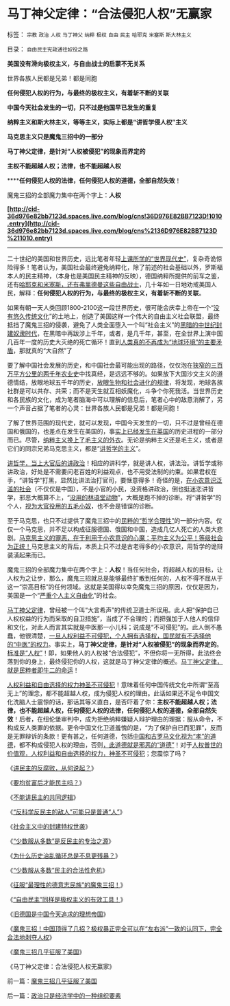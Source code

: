 # 马丁神父定律：“合法侵犯人权”无赢家

标签： `宗教` `政治` `人权` `马丁神父` `纳粹` `极权` `自由` `民主` `哈耶克` `米塞斯` `斯大林主义` 

目录： `自由民主宪政通往奴役之路`

**美国没有滑向极权主义，与自由战士的启蒙不无关系**

世界各族人民都是兄弟！都是同胞

**任何侵犯人权的行为，与最终的极权主义，有着斩不断的关联**

**中国今天社会发生的一切，只不过是他国早已发生的重复**

**纳粹主义和斯大林主义，等等主义，实际上都是“讲哲学侵人权”主义**

**马克思主义只是魔鬼三招中的一部分**

**马丁神父定律，是针对“人权被侵犯”的现象而界定的**

**主权不能超越人权；法律，也不能超越人权**

******任何侵犯人权的法律，任何侵犯人权的道德，全部自然失效**！

魔鬼三招的全部魔力集中在两个字上：**人权**

**[http://cid-36d976e82bb7123d.spaces.live.com/blog/cns!36D976E82BB7123D!1010.entry](http://cid-36d976e82bb7123d.spaces.live.com/blog/cns%2136D976E82BB7123D%211010.entry)**

****

二十世纪的美国和世界历史，远比笔者年轻[上课所学的“世界现代史”](../../../2009/6/9/历史教科书的致命误导.md)，复杂奇诡惊险得多！笔者认为，美国社会最终避免纳粹化，除了前述的社会基础以外，罗斯福本人的民主精神，（本身也是美国民主精神的反映），德国纳粹所提供的前车之鉴，还有[哈耶克和米塞斯，还有弗里德曼这些自由战士](../../../2010/1/21/奥地利学派，孤独的自由战士.md)，几十年如一日地劝戒美国人民，解释：**任何侵犯人权的行为，与最终的极权主义，有着斩不断的关联**。

如果有朝一天人类回顾1800-2100这一段世界历史，很可能会庆幸上帝在一个“[没有悠久传统文化](../../../2010/1/14/中国传统文化不相容于民主社会的两种价值观.md)”的土地上，创造了美国这样一个伟大的自由主义社会联盟，最终抵挡了魔鬼三招的侵袭，避免了人类全面堕入一个叫“社会主义”的[黑暗的中世纪封建奴隶时代](../../../2010/1/20/奴隶社会传统文化传承的三个因素.md)，在黑暗中再跋涉上千年，或者，是几千年，甚至，在全世界上演中国几百年一度的历史大灭绝的死亡循环！直到[人类真的不再成为“地球环境”的主要矛盾](../../../2009/12/31/小农意识的“自然主义”是落后的共同根源.md)，那就真的“大自然”了

要了解中国社会发展的历史，和中国社会最可能出现的路径，仅仅泡在[狭窄的三百万平方公里的两千年农业史](../../../2008/11/20/300万适农区，2000年中国历史文明的含义.md)中找真经，是远远不够的。如果放下大国沙文主义的道德情结，放眼地球五千年的历史，[放眼生物和社会进化的规律](../../../2010/2/9/文明进化的途径：多点出现单源传播，和古埃及.md)，将发现，地球各族社群是可以共存、共荣；而不是天生就互相妖魔化，斗争个你死我活。当世界历史和各民族的文化，成为笔者脑海中可以理解的信息后，笔者心中的敌意消解了，另一个声音占据了笔者的心灵：世界各族人民都是兄弟！都是同胞！

了解了世界范围的现代史，就可以发现，中国今天发生的一切，只不过是曾经在德国和俄国的，也差点在发生在美国的，事[实上已经发生在英国](../../../2008/12/20/英殖民帝国终结，是经济理由.md)的历史进程的一部分而已。尽管，[纳粹主义换上了毛主义的外衣](../../../2009/6/26/马恩主义为什么适合移植入中国传统社会.md)。无论是纳粹主义还是毛主义，或者是它们的同宗兄弟马克思主义，都是“[讲哲学的主义](../../../2010/2/3/迷恋哲学不是邪恶的，就是没用的.md)”。

[讲哲学，当上大官后的讲政治](../../../2009/12/5/需要讲政治的社会和不需要讲政治的公民.md)！相应的讲科学，就是讲人权，讲法治。讲哲学或称讲政治，好处是不需要问老百姓的利益观点，也不用受法制的约束。如果君权在手，“讲哲学”打黑，显然比讲法治打官司，要惬意得多！奇怪的是，[在小农意识泛滥的社会](../../../2009/11/14/小奴意识缔造了中国传统文化.md)（不仅仅是中国），不是小官的小民，没资格讲政治，倒也挺迷恋讲哲学，邪恶大概算不上，“[没用的林语堂动物](../../../2009/2/2/实例解剖极左的人格认知误区.md)”，大概是跑不掉的诊断。将“讲哲学”的个人，[视为大官役用的五毛小奴](../../../2010/1/13/五毛就业是个技术活.md)，也不会是错误的诊断。

至于马克思，也只不过提供了魔鬼三招中的[民粹的“哲学合理性”](../../../2010/2/12/哲学是“岂有此理”的学问.md)的一部分内容。仅仅一个马克思，并不足以构成征服德国、俄国和中国，造成几亿人死亡的人类大悲剧。[马克思主义的罪恶，在于利用于小农意识的心魔：平均主义为公平！等级社会为正统！](../../../2009/6/26/马恩主义为什么适合移植入中国传统社会.md)马克思主义的背后，本质上只不过是古老得多的小农意识，用哲学的诡辩装潢起来而已。

魔鬼三招的全部魔力集中在两个字上：**人权**！当任何社会，将超越人权的目标，让人权为之让步，那么，魔鬼三招就总是能够最终扩散到任何的，人权不得不屈从于这一“崇高目标”的任何领域。这就是美国得以幸免魔鬼三招的原因，仅仅是因为，美国是一个“[严重个人主义自由化](../../../2009/7/28/美国资产阶级实用主义反动哲学.md)”的社会。

[马丁神父定律](../../../2010/1/27/为什么计划经济总是保护了落后产业.md)，曾经被一个叫“大言希声”的传统卫道士所误用。此人把“保护自已人权权益的行为而采取的自卫措施”，当成了不合理的；而把强加于人他人的信仰和文化，对此人而言其实就是中医那一小儿科；说成是“不可侵犯”的。此人倒不愚蠢，他很清楚，[一旦人权利益不可侵犯，个人拥有选择权，国民就有不选择他的“中医”的权力](../../../2008/10/19/避免行政干预强行推销中医作为医疗保障.md)。事实上，**马丁神父定律，是针对“人权被侵犯”的现象而界定的**。[标准是“人权”](../../../2009/11/20/人权不可侵犯在于完整性要求.md)！即，如果他人的人权被“合法侵犯”，不但你将一无所得，此法终会落到你的身上，最终侵犯你的人权，这就是马丁神父定律的概述。[马丁神父定律，就是民粹者即牛二的命运](../../../2009/10/13/小农意识仇富牛二历史命运.md)！

[人权利益和自由选择的权力神圣不可侵犯](../../../2009/10/31/人权利益交换对象伪代码逻辑.md)！意味着任何中国传统文化中所谓“至高无上”的理念，都不能超越人权，成为侵犯人权的理由。此话如果还不足令中国文化洗脑人士震惊的话，那话其等义直白，是否吓着了你：**主权不能超越人权；法律，也不能超越人权，任何侵犯人权的法律，任何侵犯人权的道德，全部自然失效**！后者，在纽伦堡审判中，成为拒绝纳粹嫌疑人辩护理由的理据：服从命令，不构成反人类罪的依据。更令中国文化卫道羞愧的是，“为了保护自已而犯罪”，反而是无罪辩诉的条款！更有甚之，任何道德，包括[中国和古罗马文化视为“孝”的道德](../../../2009/11/3/中国和古罗马的“孝道德”考究.md)，都不构成侵犯人权的理由，否则[，此道德就是邪恶的“道德”](../../../2009/11/5/儒家孟子至圣！摒弃封建忠孝道德枷锁.md)！对于[人权普世的价值观，人权利益和自由选择的权力，神圣不可侵犯](../../../2009/10/17/人的利益包括所有排他的权益.md)；您震惊了吗？



《[讲民主的反腐败，从何说起？](../../../2010/3/1/讲民主的反腐败，从何说起？.md)》

《[要均贫富后才能民主吗？](../../../2010/3/1/要均贫富后才能民主吗？.md)》

《[不能讲民主的共同逻辑](../../../2010/3/2/“物质供应极大丰富才能讲民主“.md)》

《[“反科学反民主的敌人”可能只是普通“人”](../../../2010/3/2/“反科学反民主的敌人”可能只是普通“人”.md)》

《[社会主义中的封建特权世袭](../../../2010/3/2/封建社会的权力世袭.md)》

《[“少数服从多数”是反民主的专治之源](../../../2010/3/3/“少数服从多数”是反人权反民主的专治之源.md)》

《[为什么历史治乱循环总是不息更残暴？](../../../2010/3/3/为什么历史治乱循环总是不息更残暴？.md)》

《[“少数服从多数”民主的合法性危机](http://blog.sina.com.cn/s/blog_5563a64d0100h72d.html)》

《[征服“最理性的德意志民族”的魔鬼三招！](../../../2010/3/17/征服“最理性的德意志民族”的魔鬼三招！.md)》

《[“自由民主”同样是极权主义的有效工具！](../../../2010/3/18/“自由平等”同样是极权主义的有效工具！.md)》

《[旧德国是中国今天追求的理想帝国](../../../2009/6/29/法式民主可能方便了民粹希特勒上台.md)》

《[魔鬼三招！中国顶得了几招？极权暴正完全可以在“左右派”一致的认同下，完全合法地剥夺人权](../../../2010/3/19/魔鬼三招！中国顶得了几招？.md)》

《[魔鬼三招几乎征服了美国](../../../2010/3/19/魔鬼三招几乎征服了美国.md)》

《马丁神父定律：合法侵犯人权无赢家》

前一篇：[魔鬼三招几乎征服了美国](../../../2010/3/19/魔鬼三招几乎征服了美国.md)

后一篇：[政治只是经济学中的一种组织要素](../../../2010/3/20/政治只是经济学中的一种组织要素.md)